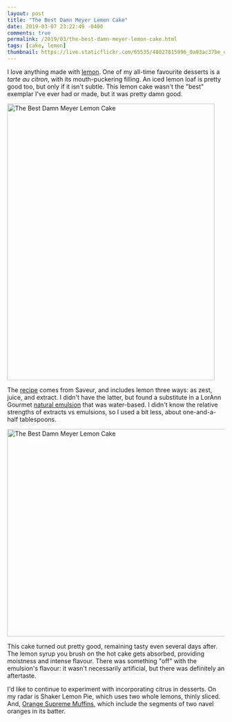 ```yaml
---
layout: post
title: "The Best Damn Meyer Lemon Cake"
date: 2019-03-07 23:22:49 -0400
comments: true
permalink: /2019/03/the-best-damn-meyer-lemon-cake.html
tags: [cake, lemon]
thumbnail: https://live.staticflickr.com/65535/48027815996_0a93ac37be_q_d.jpg
---
```


I love anything made with [lemon](/tag/lemon/). One of my all-time
favourite desserts is a _tarte au citron_, with its mouth-puckering
filling. An iced lemon loaf is pretty good too, but only if it
isn't subtle. This lemon cake wasn't the "best" exemplar I've ever
had or made, but it was pretty damn good.

<a data-flickr-embed="true"  href="https://www.flickr.com/photos/gnuf/48027816281/in/photostream/" title="The Best Damn Meyer Lemon Cake"><img src="https://live.staticflickr.com/65535/48027816281_338db94985_z.jpg" width="480" height="640" alt="The Best Damn Meyer Lemon Cake"></a><script async src="//embedr.flickr.com/assets/client-code.js" charset="utf-8"></script>

The [recipe](https://www.saveur.com/article/Recipes/The-Best-Damn-Meyer-Lemon-Cake)
comes from Saveur, and includes lemon three ways: as zest, juice, and extract.
I didn't have the latter, but found a substitute in a LorAnn Gourmet [natural emulsion](https://www.lorannoils.com/lemon-natural-bakery-emulsion-4-oz-0758-0800) that was water-based. I didn't know the relative strengths
of extracts vs emulsions, so I used a bit less, about one-and-a-half tablespoons.

<a data-flickr-embed="true"  href="https://www.flickr.com/photos/gnuf/48027815996/in/photostream/" title="The Best Damn Meyer Lemon Cake"><img src="https://live.staticflickr.com/65535/48027815996_0a93ac37be_z.jpg" width="640" height="480" alt="The Best Damn Meyer Lemon Cake"></a><script async src="//embedr.flickr.com/assets/client-code.js" charset="utf-8"></script>

This cake turned out pretty good, remaining tasty even several days after.
The lemon syrup you brush on the hot cake gets absorbed, providing moistness
and intense flavour. There was something "off" with the emulsion's
flavour: it wasn't necessarily artificial, but there was definitely an 
aftertaste.

I'd like to continue to experiment with incorporating citrus in desserts. On
my radar is Shaker Lemon Pie, which uses two whole lemons, thinly sliced. 
And, [Orange Supreme Muffins](/2021/03/orange-supreme-muffins.html), which include the segments of two navel oranges 
in its batter.
